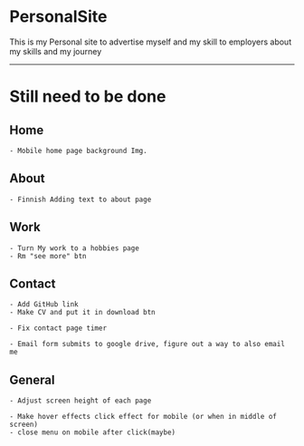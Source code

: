 # PersonalSite

This is my Personal site to advertise myself and my skill to employers about my skills and my journey

------
# Still need to be done

## Home

    - Mobile home page background Img.

## About

    - Finnish Adding text to about page

## Work 

    - Turn My work to a hobbies page
    - Rm "see more" btn

## Contact

    - Add GitHub link
    - Make CV and put it in download btn

    - Fix contact page timer

    - Email form submits to google drive, figure out a way to also email me

## General

    - Adjust screen height of each page

    - Make hover effects click effect for mobile (or when in middle of screen)
    - close menu on mobile after click(maybe) 

